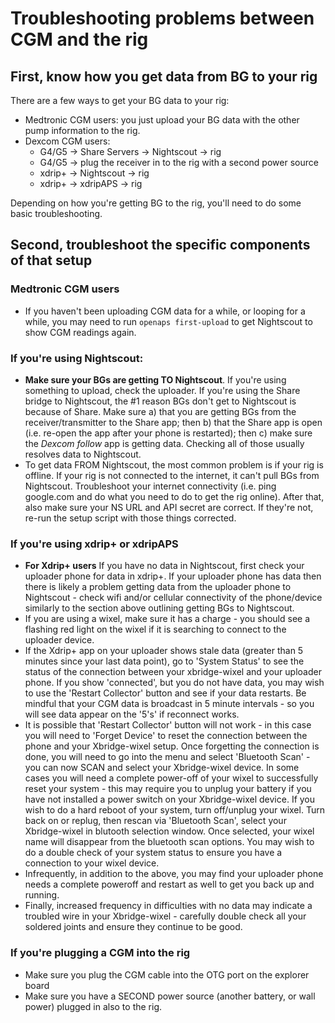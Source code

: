 # Troubleshooting problems between CGM and the rig

## First, know how you get data from BG to your rig
There are a few ways to get your BG data to your rig:

* Medtronic CGM users: you just upload your BG data with the other pump information to the rig.
* Dexcom CGM users:
  * G4/G5 -> Share Servers -> Nightscout -> rig
  * G4/G5 -> plug the receiver in to the rig with a second power source
  * xdrip+ -> Nightscout -> rig
  * xdrip+ -> xdripAPS -> rig

Depending on how you're getting BG to the rig, you'll need to do some basic troubleshooting.

## Second, troubleshoot the specific components of that setup

### Medtronic CGM users

* If you haven't been uploading CGM data for a while, or looping for a while, you may need to run `openaps first-upload` to get Nightscout to show CGM readings again.

### If you're using Nightscout:

* **Make sure your BGs are getting TO Nightscout**. If you're using something to upload, check the uploader. If you're using the Share bridge to Nightscout, the #1 reason BGs don't get to Nightscout is because of Share. Make sure a) that you are getting BGs from the receiver/transmitter to the Share app; then b) that the Share app is open (i.e. re-open the app after your phone is restarted); then c) make sure the *Dexcom follow* app is getting data. Checking all of those usually resolves data to Nightscout.
* To get data FROM Nightscout, the most common problem is if your rig is offline. If your rig is not connected to the internet, it can't pull BGs from Nightscout. Troubleshoot your internet connectivity (i.e. ping google.com and do what you need to do to get the rig online). After that, also make sure your NS URL and API secret are correct. If they're not, re-run the setup script with those things corrected.
  
### If you're using xdrip+ or xdripAPS
* **For Xdrip+ users** If you have no data in Nightscout, first check your uploader phone for data in xdrip+. If your uploader phone has data then there is likely a problem getting data from the uploader phone to Nightscout - check wifi and/or cellular connectivity of the phone/device similarly to the section above outlining getting BGs to Nightscout.  
* If you are using a wixel, make sure it has a charge - you should see a flashing red light on the wixel if it is searching to connect to the uploader device.
* If the Xdrip+ app on your uploader shows stale data (greater than 5 minutes since your last data point), go to 'System Status' to see the status of the connection between your xbridge-wixel and your uploader phone.  If you show 'connected', but you do not have data, you may wish to use the 'Restart Collector' button and see if your data restarts.  Be mindful that your CGM data is broadcast in 5 minute intervals - so you will see data appear on the '5's' if reconnect works.
* It is possible that 'Restart Collector' button will not work - in this case you will need to 'Forget Device' to reset the connection between the phone and your Xbridge-wixel setup.  Once forgetting the connection is done, you will need to go into the menu and select 'Bluetooth Scan' - you can now SCAN and select your Xbridge-wixel device. In some cases you will need a complete power-off of your wixel to successfully reset your system - this may require you to unplug your battery if you have not installed a power switch on your Xbridge-wixel device.  If you wish to do a hard reboot of your system, turn off/unplug your wixel.  Turn back on or replug, then rescan via 'Bluetooth Scan', select your Xbridge-wixel in blutooth selection window.  Once selected, your wixel name will disappear from the bluetooth scan options.  You may wish to do a double check of your system status to ensure you have a connection to your wixel device.
* Infrequently, in addition to the above, you may find your uploader phone needs a complete poweroff and restart as well to get you back up and running.
* Finally, increased frequency in difficulties with no data may indicate a troubled wire in your Xbridge-wixel - carefully double check all your soldered joints and ensure they continue to be good.

### If you're plugging a CGM into the rig

* Make sure you plug the CGM cable into the OTG port on the explorer board
* Make sure you have a SECOND power source (another battery, or wall power) plugged in also to the rig. 
